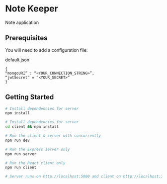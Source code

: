 # Note Keeper

Note application

## Prerequisites

You will need to add a configuration file:

default.json

```
{
“mongoURI” : “<YOUR_CONNECTION_STRING>”,
“jwtSecret” = “<YOUR_SECRET>”
}
```

## Getting Started

```bash
# Install dependencies for server
npm install

# Install dependencies for server
cd client && npm install

# Run the client & server with concurrently
npm run dev

# Run the Express server only
npm run server

# Run the React client only
npm run client

# Server runs on http://localhost:5000 and client on http://localhost:3000
```
